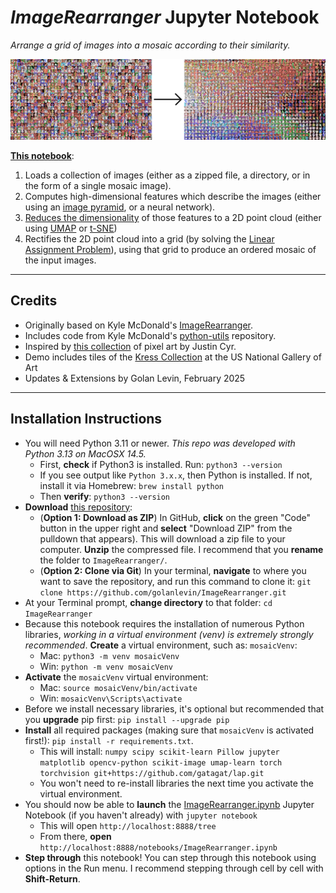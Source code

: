 # *ImageRearranger* Jupyter Notebook

*Arrange a grid of images into a mosaic according to their similarity.*

![overview.png](overview.png)

[**This notebook**](ImageRearranger.ipynb):

1. Loads a collection of images (either as a zipped file, a directory, or in the form of a single mosaic image).
2. Computes high-dimensional features which describe the images (either using an [image pyramid](https://en.wikipedia.org/wiki/Pyramid_(image_processing)), or a neural network).
3. [Reduces the dimensionality](https://en.wikipedia.org/wiki/Nonlinear_dimensionality_reduction) of those features to a 2D point cloud (either using [UMAP](https://umap-learn.readthedocs.io/en/latest/) or [t-SNE](https://en.wikipedia.org/wiki/T-distributed_stochastic_neighbor_embedding))
4. Rectifies the 2D point cloud into a grid (by solving the [Linear Assignment Problem](https://en.wikipedia.org/wiki/Assignment_problem)), using that grid to produce an ordered mosaic of the input images.

---

## Credits

* Originally based on Kyle McDonald's [ImageRearranger](https://github.com/kylemcdonald/ImageRearranger/tree/master?tab=readme-ov-file).
* Includes code from Kyle McDonald's [python-utils](https://github.com/kylemcdonald/python-utils) repository. 
* Inspired by [this collection](https://twitter.com/JUSTIN_CYR/status/829196024631681024) of pixel art by Justin Cyr.
* Demo includes tiles of the [Kress Collection](https://www.kressfoundation.org/kress-collection) at the US National Gallery of Art
* Updates & Extensions by Golan Levin, February 2025


---

## Installation Instructions

* You will need Python 3.11 or newer. *This repo was developed with Python 3.13 on MacOSX 14.5.*
  * First, **check** if Python3 is installed. Run: `python3 --version`
  * If you see output like `Python 3.x.x`, then Python is installed. If not, install it via Homebrew: `brew install python`
  * Then **verify**: `python3 --version`
* **Download** [this repository](https://github.com/golanlevin/ImageRearranger):
  * (**Option 1: Download as ZIP**) In GitHub, **click** on the green "Code" button in the upper right and **select** "Download ZIP" from the pulldown that appears). This will download a zip file to your computer. **Unzip** the compressed file. I recommend that you **rename** the folder to `ImageRearranger/`.
  * (**Option 2: Clone via Git**) In your terminal, **navigate** to where you want to save the repository, and run this command to clone it: `git clone https://github.com/golanlevin/ImageRearranger.git`
* At your Terminal prompt, **change directory** to that folder: `cd ImageRearranger`
* Because this notebook requires the installation of numerous Python libraries, *working in a virtual environment (venv) is extremely strongly recommended*. **Create** a virtual environment, such as: `mosaicVenv`:
  * Mac: `python3 -m venv mosaicVenv`
  * Win: `python -m venv mosaicVenv`
* **Activate** the `mosaicVenv` virtual environment:
  * Mac: `source mosaicVenv/bin/activate`
  * Win: `mosaicVenv\Scripts\activate`
* Before we install necessary libraries, it's optional but recommended that you **upgrade** pip first: `pip install --upgrade pip`
* **Install** all required packages (making sure that `mosaicVenv` is activated first!): `pip install -r requirements.txt`.
  * This will install: `numpy scipy scikit-learn Pillow jupyter matplotlib opencv-python scikit-image umap-learn torch torchvision
git+https://github.com/gatagat/lap.git`
  * You won't need to re-install libraries the next time you activate the virtual environment.
* You should now be able to **launch** the [ImageRearranger.ipynb](ImageRearranger.ipynb) Jupyter Notebook (if you haven't already) with `jupyter notebook`
  * This will open `http://localhost:8888/tree`
  * From there, **open** `http://localhost:8888/notebooks/ImageRearranger.ipynb`
* **Step through** this notebook! You can step through this notebook using options in the Run menu. I recommend stepping through cell by cell with **Shift-Return**.

